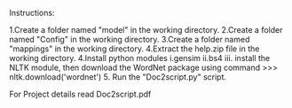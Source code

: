 Instructions:

1.Create a folder named "model" in the working directory.
2.Create a folder named "Config" in the working directory.
3.Create a folder named "mappings" in the working directory. 
4.Extract the help.zip file in the working directory.
4.Install python modules  i.gensim  ii.bs4  iii. install the NLTK module, then download the WordNet package using command >>> nltk.download('wordnet')
5. Run the "Doc2script.py" script.

For Project details read Doc2script.pdf
